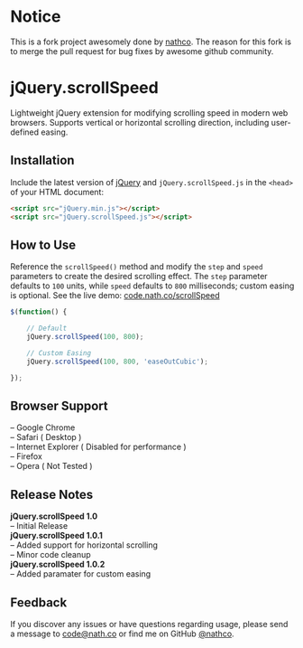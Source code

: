# Notice
This is a fork project awesomely done by [nathco](https://github.com/nathco). The reason for this fork is to merge the pull request for bug fixes by awesome github community.


# jQuery.scrollSpeed
Lightweight jQuery extension for modifying scrolling speed in modern web browsers. Supports vertical or horizontal scrolling direction, including user-defined easing.

## Installation
Include the latest version of [jQuery](http://jquery.com/download) and `jQuery.scrollSpeed.js` in the `<head>` of your HTML document:
```html
<script src="jQuery.min.js"></script>  
<script src="jQuery.scrollSpeed.js"></script>
```
## How to Use
Reference the `scrollSpeed()` method and modify the `step` and `speed` parameters to create the desired scrolling effect. The `step` parameter defaults to `100` units, while `speed` defaults to `800` milliseconds; custom easing is optional. See the live demo: [code.nath.co/scrollSpeed](http://code.nath.co/scrollSpeed)

```javascript
$(function() {  

    // Default
    jQuery.scrollSpeed(100, 800);

    // Custom Easing
    jQuery.scrollSpeed(100, 800, 'easeOutCubic');

});
```  

## Browser Support
– Google Chrome  
– Safari ( Desktop )  
– Internet Explorer ( Disabled for performance )  
– Firefox  
– Opera ( Not Tested )  

## Release Notes
**jQuery.scrollSpeed 1.0**   
– Initial Release   
**jQuery.scrollSpeed 1.0.1**      
– Added support for horizontal scrolling   
– Minor code cleanup  
**jQuery.scrollSpeed 1.0.2**      
– Added paramater for custom easing  

## Feedback
If you discover any issues or have questions regarding usage, please send a message to [code@nath.co](mailto:code@nath.co) or find me on GitHub [@nathco](https://github.com/nathco).
